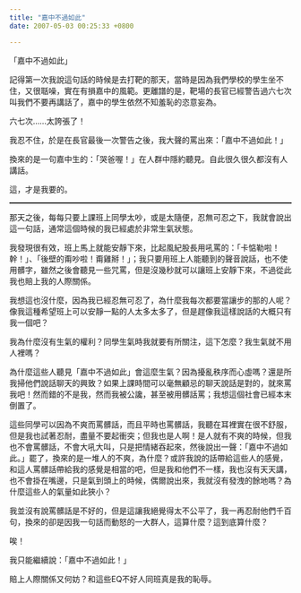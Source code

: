 ```yaml
---
title: "嘉中不過如此"
date: 2007-05-03 00:25:33 +0800

---
```

「嘉中不過如此」



記得第一次我說這句話的時候是去打靶的那天，當時是因為我們學校的學生坐不住，又很聒噪，實在有損嘉中的風範。更離譜的是，靶場的長官已經警告過六七次叫我們不要再講話了，嘉中的學生依然不知羞恥的恣意妄為。



六七次……太誇張了！



我忍不住，於是在長官最後一次警告之後，我大聲的罵出來：「嘉中不過如此！」



換來的是一句嘉中生的：「哭爸喔！」在人群中隱約聽見。自此很久很久都沒有人講話。



這，才是我要的。

<hr style="width: 100%; height: 2px;" />那天之後，每每只要上課班上同學太吵，或是太隨便，忍無可忍之下，我就會說出這一句話，通常這個時候的我已經處於非常生氣狀態。



我發現很有效，班上馬上就能安靜下來，比起風紀股長用吼罵的：「卡惦勒啦！幹！」、「後壁的甭吵啦！甭雞掰！」；我只要用班上人能聽到的聲音說話，也不使用髒字，雖然之後會聽見一些咒罵，但是沒幾秒就可以讓班上安靜下來，不過從此我也賠上我的人際關係。



我想這也沒什麼，因為我已經忍無可忍了，為什麼我每次都要當讓步的那的人呢？像我這種希望班上可以安靜一點的人太多太多了，但是趕像我這樣說話的大概只有我一個吧？



我為什麼沒有生氣的權利？同學生氣時我就要有所關注，這下怎麼？我生氣就不用人裡嗎？



為什麼這些人聽見「嘉中不過如此」會這麼生氣？因為擾亂秩序而心虛嗎？還是所我掃他們說話聊天的興致？如果上課時間可以毫無顧忌的聊天說話是對的，就來罵我吧！然而錯的不是我，然而我被公讒，甚至被用髒話罵；我想這個社會已經本末倒置了。



這些同學可以因為不爽而罵髒話，而且平時也罵髒話，我聽在耳裡實在很不舒服，但是我也試著忍耐，盡量不要起衝突；但我也是人啊！是人就有不爽的時候，但我也不會罵髒話，不會大吼大叫，只是把情緒吞起來，然後說出一聲：「嘉中不過如此。」罷了，換來的是一堆人的不爽，為什麼？或許我說的話帶給這些人的感覺，和這人罵髒話帶給我的感覺是相當的吧，但是我和他們不一樣，我也沒有天天講，也不會掛在嘴邊，只是氣到頭上的時候，偶爾說出來，我就沒有發洩的餘地嗎？為什麼這些人的氣量如此狹小？



我並沒有說罵髒話是不好的，但是這讓我絕覺得太不公平了，我一再忍耐他們千百句，換來的卻是因我一句話而動怒的一大群人，這算什麼？這到底算什麼？



唉！



我只能繼續說：「嘉中不過如此！」



賠上人際關係又何妨？和這些EQ不好人同班真是我的恥辱。


